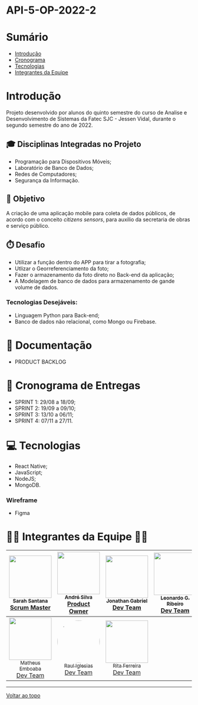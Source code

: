 # API-5-OP-2022-2

# Sumário <br id="topo">
- [Introdução](#introducao)
- [Cronograma](#cronograma)
- [Tecnologias](#tecnologias)
- [Integrantes da Equipe](#integrantes)
# Introdução <a name="introducao"></a>

Projeto desenvolvido por alunos do quinto semestre do curso de Analise e Desenvolvimento de Sistemas da Fatec SJC - Jessen Vidal, durante o segundo semestre do ano de 2022.
## 🎓 Disciplinas Integradas no Projeto 
- Programação para Dispositivos Móveis;
- Laboratório de Banco de Dados;
- Redes de Computadores;
- Segurança da Informação.

## 🎯 Objetivo
 A criação de uma aplicação mobile para coleta de dados públicos, de acordo com o conceito *citizens sensors*, para auxilio da secretaria de obras e serviço público.

## ⏱️ Desafio
- Utilizar a função dentro do APP para tirar a fotografia;
- Utlizar o Georreferenciamento da foto;
- Fazer o armazenamento da foto direto no Back-end da aplicação;
- A Modelagem de banco de dados para armazenamento de gande volume de dados.
### Tecnologias Desejáveis:
- Linguagem Python para Back-end;
- Banco de dados não relacional, como Mongo ou Firebase.

# 📂 Documentação
 - PRODUCT BACKLOG
# 📅 Cronograma de Entregas <a name="cronograma"></a>

- SPRINT 1: 29/08 a 18/09;
- SPRINT 2: 19/09 a 09/10;
- SPRINT 3: 13/10 a 06/11;
- SPRINT 4: 07/11 a 27/11.
# 💻 Tecnologias <a name="tecnologias"></a>

- React Native;
- JavaScript;
- NodeJS;
- MongoDB.
### Wireframe
- Figma
# 👩‍💻 Integrantes da Equipe 👨‍💻 <a name="integrantes"></a>

[<img src="https://i.imgur.com/zpP2jTR.png" width=115><br><sub> Sarah Santana <br><a href="https://www.linkedin.com/in/sarah-santana-843394200">Scrum Master</a><br></sub>](https://github.com/Sarah781) | [<img src="https://i.imgur.com/D3R6HlJ.png" width=115><br><sub> André Silva <br><a href="https://www.linkedin.com/in/andr%C3%A9-silva-63a4621ba/">Product Owner</a>  </sub>](https://github.com/AndreSilva358) | [<img src="https://i.imgur.com/8Q01H2e.png" width=115 ><br><sub> Jonathan Gabriel<br><a href="https://www.linkedin.com/in/jonathan-gabriel-">Dev Team</a><br> </sub>](https://github.com/Jonathan-Assis) | [<img src="https://i.imgur.com/xfMfApD.png" width=115><br><sub> Leonardo G. Ribeiro <a href="https://github.com/Leo0256"></a><br><a href="https://www.linkedin.com/uas/login?session_redirect=https%3A%2F%2Fwww.linkedin.com%2Fm%2Fin%2Fleonardo-gustavo-ribeiro-ba23831b6">Dev Team</a><br></sub>](https://github.com/Leo0256) |
| :---: | :---: | :---: | :---: | 
[<img src="https://i.imgur.com/pl2eIJX.png" width=115><br><sub> Matheus Emboaba <br><a href="https://www.linkedin.com/in/matheus-emboaba-a21970236">Dev Team</a><br></sub>](https://github.com/MatheusEmboabaTeteu) | [<img src="https://media-exp1.licdn.com/dms/image/C4D03AQGT6EX5CRu-sQ/profile-displayphoto-shrink_200_200/0/1657122404775?e=2147483647&v=beta&t=VSza-CzmhLLpgAxi9Dq4jb_vqRtNnNaJZiYWIDy3Jn8" width=115 style="border-radius:100%"><br><sub> Raul Iglesias <br><a href="https://linkedin.com/in/raul-iglesias-8010201a1">Dev Team </a></sub>](https://github.com/RaulIglesias) | [<img src="https://i.imgur.com/kEh4Dqy.png" width=115><br><sub> Rita Ferreira <br><a href="https://www.linkedin.com/in/rita-ferreira-894ba1200">Dev Team </a></sub>](https://github.com/ferreirarita) |

<hr>

[Voltar ao topo](#topo)